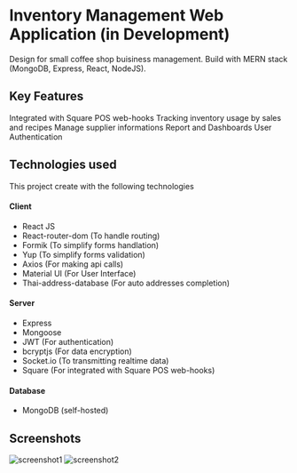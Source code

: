 # Inventory Management Web Application (in Development)
Design for small coffee shop buisiness management.
Build with MERN stack (MongoDB, Express, React, NodeJS).

## Key Features
Integrated with Square POS web-hooks
Tracking inventory usage by sales and recipes
Manage supplier informations
Report and Dashboards
User Authentication

## Technologies used
This project create with the following technologies

#### Client

- React JS
- React-router-dom (To handle routing)
- Formik (To simplify forms handlation)
- Yup (To simplify forms validation)
- Axios (For making api calls)
- Material UI (For User Interface)
- Thai-address-database (For auto addresses completion)

#### Server

- Express
- Mongoose
- JWT (For authentication)
- bcryptjs (For data encryption)
- Socket.io (To transmitting realtime data)
- Square (For integrated with Square POS web-hooks)

#### Database

- MongoDB (self-hosted)

## Screenshots
![screenshot1](https://drive.google.com/uc?export=view&id=1UiH2otDN3jIVTUi8qmWUDKmESTZx-8Ec)
![screenshot2](https://drive.google.com/uc?export=view&id=1NvGLqS8vwBQu5IHPhT-swxWZV7QKOvy_)
